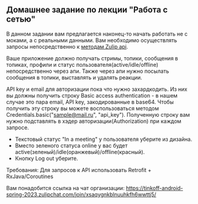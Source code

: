 ## Домашнее задание по лекции "Работа с сетью"

В данном задании вам предлагается наконец-то начать работать не с моками, а с реальными данными. Вам необходимо осуществлять запросы непосредственно к [методам Zulip api](https://zulip.com/api).

Ваше приложение должно получать стримы, топики, сообщения в топиках, профили и статус пользователя(active/idle/offline) непосредственно через апи.
Также через апи нужно посылать сообщения в топики, выставлять и удалять реакции.

API key и email для авторизации пока что нужно захардкодить.
Из них вы должны получить строку Basic access authentication - в нашем случае это пара email, API key, закодированные в base64.
Чтобы получить эту строку вы можете воспользоваться методом Credentials.basic("sample@mail.ru", "api_key").
Полученную строку вам нужно подставлять в хэдер авторизации(Authorization) при каждом запросе.

- Текстовый статус "In a meeting" у пользователя уберите из дизайна.
- Вместо зеленого статуса online у вас будет active(зеленый)/idle(оранжевый)/offline(красный).
- Кнопку Log out уберите.

Требования:
Для запросов к API использовать Retrofit + RxJava/Coroutines 

Вам понадобится ссылка на чат организации: https://tinkoff-android-spring-2023.zulipchat.com/join/xsaqygnkblnuuhkfh6wwttj5/
